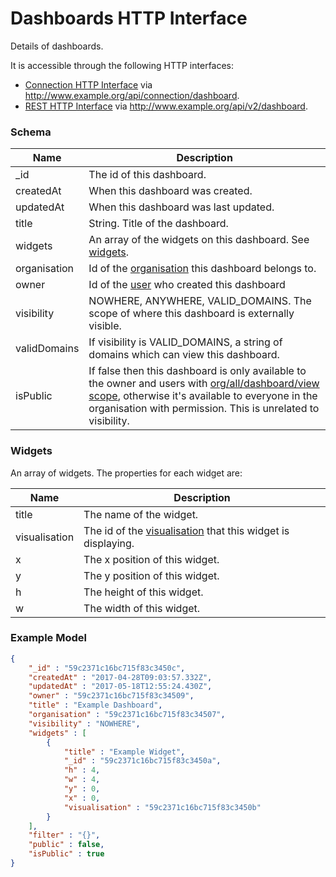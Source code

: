 ---
---

# Dashboards HTTP Interface

Details of dashboards.

It is accessible through the following HTTP interfaces:

- [Connection HTTP Interface](../http-connection) via http://www.example.org/api/connection/dashboard.
- [REST HTTP Interface](../http-rest) via http://www.example.org/api/v2/dashboard.

### Schema

Name | Description
--- | ---
_id | The id of this dashboard.
createdAt | When this dashboard was created.
updatedAt | When this dashboard was last updated.
title | String. Title of the dashboard.
widgets | An array of the widgets on this dashboard. See [widgets](#widgets).
organisation | Id of the [organisation](../http-organisations#schema) this dashboard belongs to.
owner | Id of the [user](../http-users#schema) who created this dashboard
visibility | NOWHERE, ANYWHERE, VALID_DOMAINS. The scope of where this dashboard is externally visible.
validDomains | If visibility is VALID_DOMAINS, a string of domains which can view this dashboard.
isPublic | If false then this dashboard is only available to the owner and users with [org/all/dashboard/view scope](../http-roles/#organisation-scopes), otherwise it's available to everyone in the organisation with permission. This is unrelated to visibility.

### Widgets

An array of widgets. The properties for each widget are:

Name | Description
--- | ---
title | The name of the widget.
visualisation | The id of the [visualisation](../http-visualisations#schema) that this widget is displaying.
x | The x position of this widget.
y | The y position of this widget.
h | The height of this widget.
w | The width of this widget.

### Example Model

```json
{
	"_id" : "59c2371c16bc715f83c3450c",
	"createdAt" : "2017-04-28T09:03:57.332Z",
	"updatedAt" : "2017-05-18T12:55:24.430Z",
	"owner" : "59c2371c16bc715f83c34509",
	"title" : "Example Dashboard",
	"organisation" : "59c2371c16bc715f83c34507",
	"visibility" : "NOWHERE",
	"widgets" : [
		{
			"title" : "Example Widget",
			"_id" : "59c2371c16bc715f83c3450a",
			"h" : 4,
			"w" : 4,
			"y" : 0,
			"x" : 0,
			"visualisation" : "59c2371c16bc715f83c3450b"
		}
	],
	"filter" : "{}",
	"public" : false,
	"isPublic" : true
}
```
